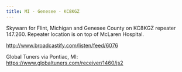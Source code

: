 ```yaml
---
title: MI - Genesee - KC8KGZ
---
```

Skywarn for Flint, Michigan and Genesee County on
KC8KGZ repeater 147.260. Repeater location is on top
of McLaren Hospital. 

http://www.broadcastify.com/listen/feed/6076

Global Tuners via Pontiac, MI: https://www.globaltuners.com/receiver/1460/js2
